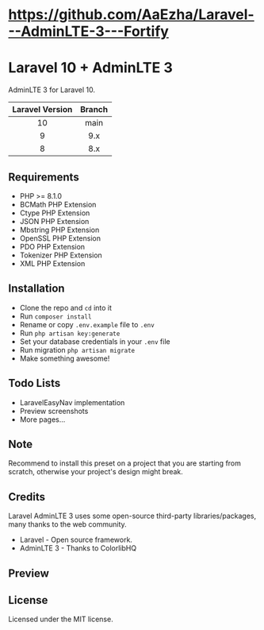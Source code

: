 # https://github.com/AaEzha/Laravel---AdminLTE-3---Fortify
# Laravel 10 + AdminLTE 3

AdminLTE 3 for Laravel 10.

| Laravel Version | Branch |
|:---------------:|:------:|
| 10              | main   |
| 9               | 9.x    |
| 8               | 8.x    |

## Requirements

- PHP >= 8.1.0
- BCMath PHP Extension
- Ctype PHP Extension
- JSON PHP Extension
- Mbstring PHP Extension
- OpenSSL PHP Extension
- PDO PHP Extension
- Tokenizer PHP Extension
- XML PHP Extension

## Installation

- Clone the repo and `cd` into it
- Run `composer install`
- Rename or copy `.env.example` file to `.env`
- Run `php artisan key:generate`
- Set your database credentials in your `.env` file
- Run migration `php artisan migrate`
- Make something awesome!

## Todo Lists
- LaravelEasyNav implementation
- Preview screenshots
- More pages...

## Note

Recommend to install this preset on a project that you are starting from scratch, otherwise your project's design might break.

## Credits

Laravel AdminLTE 3 uses some open-source third-party libraries/packages, many thanks to the web community.

- Laravel - Open source framework.
- AdminLTE 3 - Thanks to ColorlibHQ

## Preview

## License

Licensed under the MIT license.
